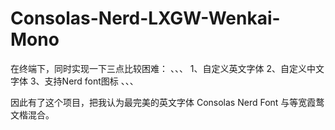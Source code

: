 # Consolas-Nerd-LXGW-Wenkai-Mono

在终端下，同时实现一下三点比较困难：
、、、
1、自定义英文字体
2、自定义中文字体
3、支持Nerd font图标
、、、

因此有了这个项目，把我认为最完美的英文字体 Consolas Nerd Font 与等宽霞鹜文楷混合。
